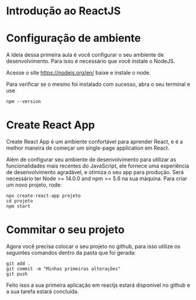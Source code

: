 # Introdução ao ReactJS

Configuração de ambiente
===
A ideia dessa primeira aula é você configurar o seu ambiente de desenvolvimento. Para isso é necessário que você instale o NodeJS.

Acesse o site https://nodejs.org/en/ baixe e instale o node.

Para verificar se o mesmo foi instalado com sucesso, abra o seu terminal e use

```shell script
npm --version

```

Create React App
===
Create React App é um ambiente confortável para aprender React, e é a melhor maneira de começar um single-page application em React.

Além de configurar seu ambiente de desenvolvimento para utilizar as funcionalidades mais recentes do JavaScript, ele fornece uma experiência de desenvolvimento agradável, e otimiza o seu app para produção. Será necessário ter Node >= 14.0.0 and npm >= 5.6 na sua máquina. Para criar um novo projeto, rode:

```shell script
npx create-react-app projeto
cd projeto
npm start
```

Commitar o seu projeto
===

Agora você precisa colocar o seu projeto no github, para isso utilize os seguintes comandos dentro da pasta que foi gerada:

```shell script
git add .
git commit -m "Minhas primeiras alterações"
git push
```

Feito isso a sua primeira aplicação em reactjs estará disponível no github e a sua tarefa estará concluída.
